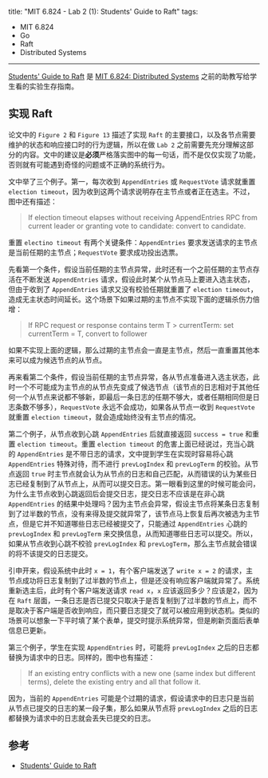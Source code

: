 title: "MIT 6.824 - Lab 2 (1): Students' Guide to Raft"
tags:
- MIT 6.824
- Go
- Raft
- Distributed Systems
---

[Students' Guide to Raft](https://thesquareplanet.com/blog/students-guide-to-raft/) 是 [MIT 6.824: Distributed Systems](https://pdos.csail.mit.edu/6.824/) 之前的助教写给学生看的实验生存指南。

## 实现 Raft
论文中的 `Figure 2` 和 `Figure 13` 描述了实现 `Raft` 的主要接口，以及各节点需要维护的状态和响应接口时的行为逻辑，所以在做 `Lab 2` 之前需要先充分理解这部分的内容。文中的建议是**必须**严格落实图中的每一句话，而不是仅仅实现了功能，否则就有可能遇到奇怪的问题或不正确的系统行为。

文中举了三个例子。第一，每次收到 `AppendEntries` 或 `RequestVote` 请求就重置 `election timeout`，因为收到这两个请求说明存在主节点或者正在选主。不过，图中还有描述：

> If election timeout elapses without receiving AppendEntries RPC from current leader or granting vote to candidate: convert to candidate.

重置 `electino timeout` 有两个关键条件：`AppendEntries` 要求发送请求的主节点是当前任期的主节点；`RequestVote` 要求成功投出选票。

先看第一个条件，假设当前任期的主节点异常，此时还有一个之前任期的主节点存活在不断发送 `AppendEntries` 请求，假设此时某个从节点马上要进入选主状态，但由于收到了 `AppendEntries` 请求又没有校验任期就重置了 `election timeout`，造成无主状态时间延长。这个场景下如果过期的主节点不实现下面的逻辑杀伤力倍增：

> If RPC request or response contains term T > currentTerm: set currentTerm = T, convert to follower

如果不实现上面的逻辑，那么过期的主节点会一直是主节点，然后一直重置其他本来可以成为候选节点的从节点。

再来看第二个条件，假设当前任期的主节点异常，各从节点准备进入选主状态，此时一个不可能成为主节点的从节点先变成了候选节点（该节点的日志相对于其他任何一个从节点来说都不够新，即最后一条日志的任期不够大，或者任期相同但是日志条数不够多），`RequestVote` 永远不会成功，如果各从节点一收到 `RequestVote` 就重置 `election timeout`，就会造成始终没有主节点的情况。

第二个例子，从节点收到心跳 `AppendEntries` 后就直接返回 `success = true` 和重置 `election timeout`。重置 `election timeout` 的危害上面已经说过，充当心跳的 `AppendEntries` 是不带日志的请求，文中提到学生在实现时容易将心跳 `AppendEntries` 特殊对待，而不进行 `prevLogIndex` 和 `prevLogTerm` 的校验。从节点返回 `true` 时主节点就会认为从节点的日志和自己匹配，从而错误的认为某些日志已经复制到了从节点上，从而可以提交日志。第一眼看到这里的时候可能会问，为什么主节点收到心跳返回后会提交日志，提交日志不应该是在非心跳 `AppendEntries` 的结果中处理吗？因为主节点会异常，假设主节点将某条日志复制到了过半数的节点，没有来得及提交就异常了，该节点马上恢复后再次被选为主节点，但是它并不知道哪些日志已经被提交了，只能通过 `AppendEntries` 心跳的 `prevLogIndex` 和 `prevLogTerm` 来交换信息，从而知道哪些日志可以提交。所以，如果从节点收到心跳不校验 `prevLogIndex` 和 `prevLogTerm`，那么主节点就会错误的将不该提交的日志提交。

引申开来，假设系统中此时 `x = 1`，有个客户端发送了 `write x = 2` 的请求，主节点成功将日志复制到了过半数的节点上，但是还没有响应客户端就异常了。系统重新选主后，此时有个客户端发送请求 `read x`，`x` 应该返回多少？应该是2，因为在 `Raft` 层面，一条日志是否已提交只取决于是否复制到了过半数的节点上，而不是取决于客户端是否收到响应，而只要日志提交了就可以被应用到状态机。类似的场景可以想象一下平时填了某个表单，提交时提示系统异常，但是刷新页面后表单信息已更新。

第三个例子，学生在实现 `AppendEntries` 时，可能将 `prevLogIndex` 之后的日志都替换为请求中的日志。同样的，图中也有描述：

> If an existing entry conflicts with a new one (same index but different terms), delete the existing entry and all that follow it.

因为，当前的 `AppendEntries` 可能是个过期的请求，假设请求中的日志只是当前从节点已提交的日志的某一段子集，那么如果从节点将 `prevLogIndex` 之后的日志都替换为请求中的日志就会丢失已提交的日志。

## 参考

* [Students' Guide to Raft](https://thesquareplanet.com/blog/students-guide-to-raft/)